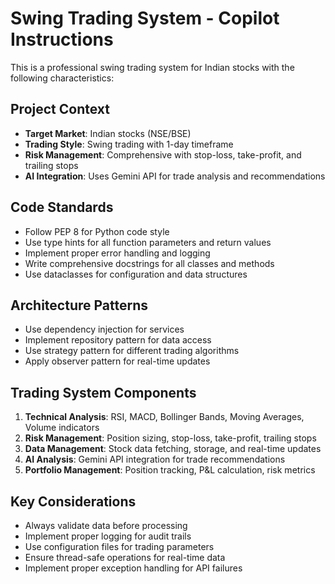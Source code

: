 <!-- Use this file to provide workspace-specific custom instructions to Copilot. For more details, visit https://code.visualstudio.com/docs/copilot/copilot-customization#_use-a-githubcopilotinstructionsmd-file -->

# Swing Trading System - Copilot Instructions

This is a professional swing trading system for Indian stocks with the following characteristics:

## Project Context
- **Target Market**: Indian stocks (NSE/BSE)
- **Trading Style**: Swing trading with 1-day timeframe
- **Risk Management**: Comprehensive with stop-loss, take-profit, and trailing stops
- **AI Integration**: Uses Gemini API for trade analysis and recommendations

## Code Standards
- Follow PEP 8 for Python code style
- Use type hints for all function parameters and return values
- Implement proper error handling and logging
- Write comprehensive docstrings for all classes and methods
- Use dataclasses for configuration and data structures

## Architecture Patterns
- Use dependency injection for services
- Implement repository pattern for data access
- Use strategy pattern for different trading algorithms
- Apply observer pattern for real-time updates

## Trading System Components
1. **Technical Analysis**: RSI, MACD, Bollinger Bands, Moving Averages, Volume indicators
2. **Risk Management**: Position sizing, stop-loss, take-profit, trailing stops
3. **Data Management**: Stock data fetching, storage, and real-time updates
4. **AI Analysis**: Gemini API integration for trade recommendations
5. **Portfolio Management**: Position tracking, P&L calculation, risk metrics

## Key Considerations
- Always validate data before processing
- Implement proper logging for audit trails
- Use configuration files for trading parameters
- Ensure thread-safe operations for real-time data
- Implement proper exception handling for API failures
